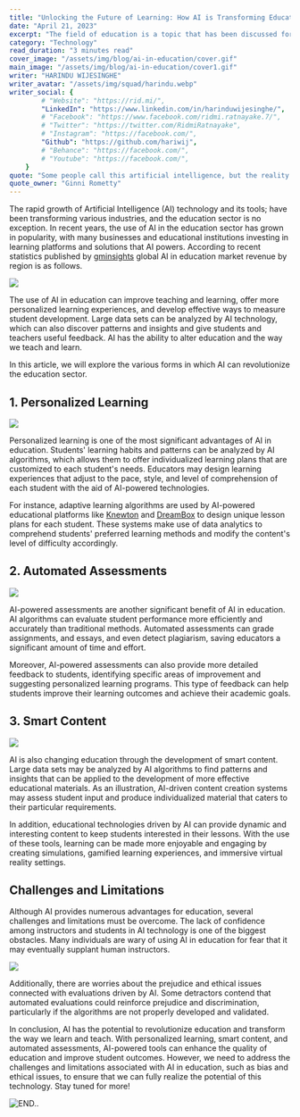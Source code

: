 ```yaml
---
title: "Unlocking the Future of Learning: How AI is Transforming Education for the Next Generation"
date: "April 21, 2023"
excerpt: "The field of education is a topic that has been discussed for a long time. Because education as an enlightening process has been given utter importance all the..."
category: "Technology"
read_duration: "3 minutes read"
cover_image: "/assets/img/blog/ai-in-education/cover.gif"
main_image: "/assets/img/blog/ai-in-education/cover1.gif"
writer: "HARINDU WIJESINGHE"
writer_avatar: "/assets/img/squad/harindu.webp"
writer_social: {
        # "Website": "https://rid.mi/",
        "LinkedIn": "https://www.linkedin.com/in/harinduwijesinghe/",
        # "Facebook": "https://www.facebook.com/ridmi.ratnayake.7/",
        # "Twitter": "https://twitter.com/RidmiRatnayake",
        # "Instagram": "https://facebook.com/",
        "Github": "https://github.com/hariwij",
        # "Behance": "https://facebook.com/",
        # "Youtube": "https://facebook.com/",
    }
quote: "Some people call this artificial intelligence, but the reality is this technology will enhance us. So instead of artificial intelligence, I think we’ll augment our intelligence."
quote_owner: "Ginni Rometty"
---
```


The rapid growth of Artificial Intelligence (AI) technology and its tools; have been transforming various industries, and the education sector is no exception. In recent years, the use of AI in the education sector has grown in popularity, with many businesses and educational institutions investing in learning platforms and solutions that AI powers. According to recent statistics published by [gminsights](https://www.gminsights.com/) global AI in education market revenue by region is as follows.

<img  src="\assets\img\blog\ai-in-education\global-ai-in-education-market-revenue-by-region.png"/>

The use of AI in education can improve teaching and learning, offer more personalized learning experiences, and develop effective ways to measure student development. Large data sets can be analyzed by AI technology, which can also discover patterns and insights and give students and teachers useful feedback. AI has the ability to alter education and the way we teach and learn.

In this article, we will explore the various forms in which AI can revolutionize the education sector.

## 1. Personalized Learning

<img  src="\assets\img\blog\ai-in-education\ai-in-education-personalized-learning.webp"/>

Personalized learning is one of the most significant advantages of AI in education. Students' learning habits and patterns can be analyzed by AI algorithms, which allows them to offer individualized learning plans that are customized to each student's needs. Educators may design learning experiences that adjust to the pace, style, and level of comprehension of each student with the aid of AI-powered technologies.

For instance, adaptive learning algorithms are used by AI-powered educational platforms like [Knewton](https://www.knewton.com/) and [DreamBox](https://www.dreambox.com/) to design unique lesson plans for each student. These systems make use of data analytics to comprehend students' preferred learning methods and modify the content's level of difficulty accordingly.

## 2. Automated Assessments

<img  src="\assets\img\blog\ai-in-education\ai-assesments.jpg"/>

AI-powered assessments are another significant benefit of AI in education. AI algorithms can evaluate student performance more efficiently and accurately than traditional methods. Automated assessments can grade assignments, and essays, and even detect plagiarism, saving educators a significant amount of time and effort.

Moreover, AI-powered assessments can also provide more detailed feedback to students, identifying specific areas of improvement and suggesting personalized learning programs. This type of feedback can help students improve their learning outcomes and achieve their academic goals.

## 3. Smart Content

<img  src="\assets\img\blog\ai-in-education\ai-in-education-smart-content.jpg"/>

AI is also changing education through the development of smart content. Large data sets may be analyzed by AI algorithms to find patterns and insights that can be applied to the development of more effective educational materials. As an illustration, AI-driven content creation systems may assess student input and produce individualized material that caters to their particular requirements.

In addition, educational technologies driven by AI can provide dynamic and interesting content to keep students interested in their lessons. With the use of these tools, learning can be made more enjoyable and engaging by creating simulations, gamified learning experiences, and immersive virtual reality settings.

## Challenges and Limitations

Although AI provides numerous advantages for education, several challenges and limitations must be overcome. The lack of confidence among instructors and students in AI technology is one of the biggest obstacles. Many individuals are wary of using AI in education for fear that it may eventually supplant human instructors.

<img  src="\assets\img\blog\ai-in-education\ai-limitations.webp"/>

Additionally, there are worries about the prejudice and ethical issues connected with evaluations driven by AI. Some detractors contend that automated evaluations could reinforce prejudice and discrimination, particularly if the algorithms are not properly developed and validated.

In conclusion, AI has the potential to revolutionize education and transform the way we learn and teach. With personalized learning, smart content, and automated assessments, AI-powered tools can enhance the quality of education and improve student outcomes. However, we need to address the challenges and limitations associated with AI in education, such as bias and ethical issues, to ensure that we can fully realize the potential of this technology. Stay tuned for more!

![END..](\assets\img\blog\ai-in-education\end.gif)
